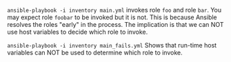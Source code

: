 `ansible-playbook -i inventory main.yml`
invokes role `foo` and role `bar`. You may expect role `foobar` to be invoked but it is not. This is because Ansible resolves the roles "early" in the process. The implication is that we can NOT use host variables to decide which role to invoke.

`ansible-playbook -i inventory main_fails.yml`
Shows that run-time host variables can NOT be used to determine which role to invoke.
